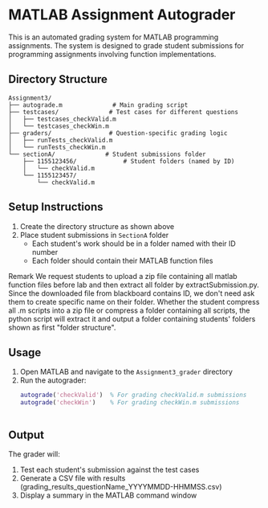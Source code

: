 # MATLAB Assignment Autograder

This is an automated grading system for MATLAB programming assignments. The system is designed to grade student submissions for programming assignments involving function implementations.

## Directory Structure

```
Assignment3/
├── autograde.m              # Main grading script
├── testcases/              # Test cases for different questions
│   ├── testcases_checkValid.m
│   └── testcases_checkWin.m
├── graders/                # Question-specific grading logic
│   ├── runTests_checkValid.m
│   └── runTests_checkWin.m
└── sectionA/              # Student submissions folder
    ├── 1155123456/             # Student folders (named by ID)
    │   └── checkValid.m
    └── 1155123457/
        └── checkValid.m
```



## Setup Instructions

1. Create the directory structure as shown above
2. Place student submissions in `SectionA` folder
   - Each student's work should be in a folder named with their ID number
   - Each folder should contain their MATLAB function files

Remark
We request students to upload a zip file containing all matlab function files before lab and then extract all folder by extractSubmission.py.
Since the downloaded file from blackboard contains ID, we don't need ask them to create specific name on their folder. 
Whether the student compress all .m scripts into a zip file or compress a folder containing all scripts, the python script will extract it and output a folder containing students' folders shown as first "folder structure".


## Usage

1. Open MATLAB and navigate to the `Assignment3_grader` directory
2. Run the autograder:
   ```matlab
   autograde('checkValid')  % For grading checkValid.m submissions
   autograde('checkWin')    % For grading checkWin.m submissions



## Output

The grader will:

1. Test each student's submission against the test cases
2. Generate a CSV file with results (grading_results_questionName_YYYYMMDD-HHMMSS.csv)
3. Display a summary in the MATLAB command window
